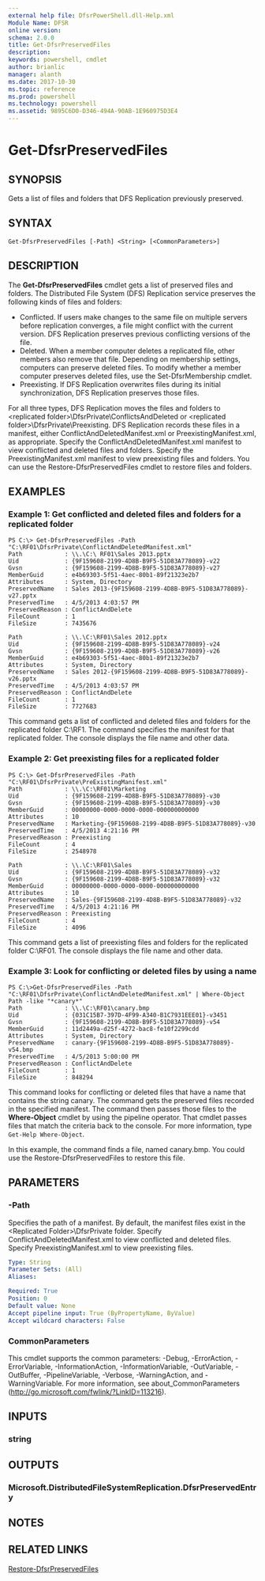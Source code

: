 ```yaml
---
external help file: DfsrPowerShell.dll-Help.xml
Module Name: DFSR
online version: 
schema: 2.0.0
title: Get-DfsrPreservedFiles
description: 
keywords: powershell, cmdlet
author: brianlic
manager: alanth
ms.date: 2017-10-30
ms.topic: reference
ms.prod: powershell
ms.technology: powershell
ms.assetid: 9895C6D0-D346-494A-90AB-1E960975D3E4
---
```


# Get-DfsrPreservedFiles

## SYNOPSIS
Gets a list of files and folders that DFS Replication previously preserved.

## SYNTAX

```
Get-DfsrPreservedFiles [-Path] <String> [<CommonParameters>]
```

## DESCRIPTION
The **Get-DfsrPreservedFiles** cmdlet gets a list of preserved files and folders.
The Distributed File System (DFS) Replication service preserves the following kinds of files and folders: 

- Conflicted.
If users make changes to the same file on multiple servers before replication converges, a file might conflict with the current version.
DFS Replication preserves previous conflicting versions of the file.
- Deleted.
When a member computer deletes a replicated file, other members also remove that file.
Depending on membership settings, computers can preserve deleted files.
To modify whether a member computer preserves deleted files, use the Set-DfsrMembership cmdlet. 
- Preexisting.
If DFS Replication overwrites files during its initial synchronization, DFS Replication preserves those files.

For all three types, DFS Replication moves the files and folders to \<replicated folder\>\DfsrPrivate\ConflictsAndDeleted or \<replicated folder\>\DfsrPrivate\Preexisting.
DFS Replication records these files in a manifest, either ConflictAndDeletedManifest.xml or PreexistingManifest.xml, as appropriate.
Specify the ConflictAndDeletedManifest.xml manifest to view conflicted and deleted files and folders.
Specify the PreexistingManifest.xml manifest to view preexisting files and folders.
You can use the Restore-DfsrPreservedFiles cmdlet to restore files and folders.

## EXAMPLES

### Example 1: Get conflicted and deleted files and folders for a replicated folder
```
PS C:\> Get-DfsrPreservedFiles -Path "C:\RF01\DfsrPrivate\ConflictAndDeletedManifest.xml"
Path            : \\.\C:\ RF01\Sales 2013.pptx
Uid             : {9F159608-2199-4D8B-B9F5-51D83A778089}-v22
Gvsn            : {9F159608-2199-4D8B-B9F5-51D83A778089}-v27
MemberGuid      : e4b69303-5f51-4aec-80b1-89f21323e2b7
Attributes      : System, Directory
PreservedName   : Sales 2013-{9F159608-2199-4D8B-B9F5-51D83A778089}-v27.pptx
PreservedTime   : 4/5/2013 4:03:57 PM
PreservedReason : ConflictAndDelete
FileCount       : 1
FileSize        : 7435676

Path            : \\.\C:\RF01\Sales 2012.pptx
Uid             : {9F159608-2199-4D8B-B9F5-51D83A778089}-v24
Gvsn            : {9F159608-2199-4D8B-B9F5-51D83A778089}-v26
MemberGuid      : e4b69303-5f51-4aec-80b1-89f21323e2b7
Attributes      : System, Directory
PreservedName   : Sales 2012-{9F159608-2199-4D8B-B9F5-51D83A778089}-v26.pptx
PreservedTime   : 4/5/2013 4:03:57 PM
PreservedReason : ConflictAndDelete
FileCount       : 1
FileSize        : 7727683
```

This command gets a list of conflicted and deleted files and folders for the replicated folder C:\RF1.
The command specifies the manifest for that replicated folder.
The console displays the file name and other data.

### Example 2: Get preexisting files for a replicated folder
```
PS C:\> Get-DfsrPreservedFiles -Path "C:\RF01\DfsrPrivate\PreExistingManifest.xml"
Path            : \\.\C:\RF01\Marketing
Uid             : {9F159608-2199-4D8B-B9F5-51D83A778089}-v30
Gvsn            : {9F159608-2199-4D8B-B9F5-51D83A778089}-v30
MemberGuid      : 00000000-0000-0000-0000-000000000000
Attributes      : 10
PreservedName   : Marketing-{9F159608-2199-4D8B-B9F5-51D83A778089}-v30
PreservedTime   : 4/5/2013 4:21:16 PM
PreservedReason : Preexisting
FileCount       : 4
FileSize        : 2548978

Path            : \\.\C:\RF01\Sales
Uid             : {9F159608-2199-4D8B-B9F5-51D83A778089}-v32
Gvsn            : {9F159608-2199-4D8B-B9F5-51D83A778089}-v32
MemberGuid      : 00000000-0000-0000-0000-000000000000
Attributes      : 10
PreservedName   : Sales-{9F159608-2199-4D8B-B9F5-51D83A778089}-v32
PreservedTime   : 4/5/2013 4:21:16 PM
PreservedReason : Preexisting
FileCount       : 4
FileSize        : 4096
```

This command gets a list of preexisting files and folders for the replicated folder C:\RF01.
The console displays the file name and other data.

### Example 3: Look for conflicting or deleted files by using a name
```
PS C:\>Get-DfsrPreservedFiles -Path "C:\RF01\DfsrPrivate\ConflictAndDeletedManifest.xml" | Where-Object Path -like "*canary*"
Path            : \\.\C:\RF01\canary.bmp
Uid             : {031C15B7-397D-4F99-A340-B1C7931EEE01}-v3451
Gvsn            : {9F159608-2199-4D8B-B9F5-51D83A778089}-v54
MemberGuid      : 11d2449a-d25f-4272-bac8-fe10f2299cdd
Attributes      : System, Directory
PreservedName   : canary-{9F159608-2199-4D8B-B9F5-51D83A778089}-v54.bmp
PreservedTime   : 4/5/2013 5:00:00 PM
PreservedReason : ConflictAndDelete
FileCount       : 1
FileSize        : 848294
```

This command looks for conflicting or deleted files that have a name that contains the string canary.
The command gets the preserved files recorded in the specified manifest.
The command then passes those files to the **Where-Object** cmdlet by using the pipeline operator.
That cmdlet passes files that match the criteria back to the console.
For more information, type `Get-Help Where-Object`.

In this example, the command finds a file, named canary.bmp.
You could use the Restore-DfsrPreservedFiles to restore this file.

## PARAMETERS

### -Path
Specifies the path of a manifest.
By default, the manifest files exist in the \<Replicated Folder\>\DfsrPrivate folder.
Specify ConflictAndDeletedManifest.xml to view conflicted and deleted files.
Specify PreexistingManifest.xml to view preexisting files.

```yaml
Type: String
Parameter Sets: (All)
Aliases: 

Required: True
Position: 0
Default value: None
Accept pipeline input: True (ByPropertyName, ByValue)
Accept wildcard characters: False
```

### CommonParameters
This cmdlet supports the common parameters: -Debug, -ErrorAction, -ErrorVariable, -InformationAction, -InformationVariable, -OutVariable, -OutBuffer, -PipelineVariable, -Verbose, -WarningAction, and -WarningVariable. For more information, see about_CommonParameters (http://go.microsoft.com/fwlink/?LinkID=113216).

## INPUTS

### string

## OUTPUTS

### Microsoft.DistributedFileSystemReplication.DfsrPreservedEntry

## NOTES

## RELATED LINKS

[Restore-DfsrPreservedFiles](./Restore-DfsrPreservedFiles.md)

